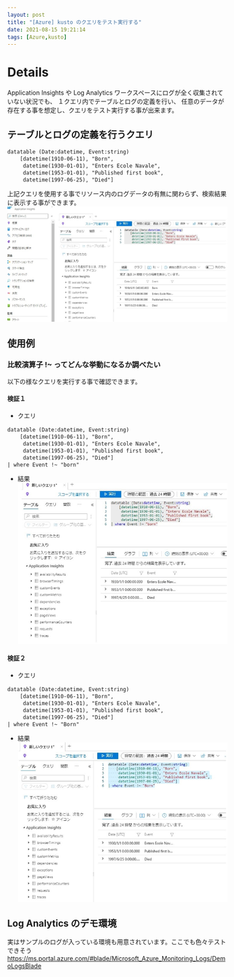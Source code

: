 ```yaml
---
layout: post
title: "[Azure] kusto のクエリをテスト実行する"
date: 2021-08-15 19:21:14
tags: [Azure,kusto]
---
```


# Details
Application Insights や Log Analytics ワークスペースにログが全く収集されていない状況でも、
１クエリ内でテーブルとログの定義を行い、
任意のデータが存在する事を想定し、クエリをテスト実行する事が出来ます。

## テーブルとログの定義を行うクエリ
```
datatable (Date:datetime, Event:string)
    [datetime(1910-06-11), "Born",
     datetime(1930-01-01), "Enters Ecole Navale",
     datetime(1953-01-01), "Published first book",
     datetime(1997-06-25), "Died"]
```

上記クエリを使用する事でリソース内のログデータの有無に関わらず、検索結果に表示する事ができます。
![1](/images/azure-kusto-query-execution-test.jpg)

## 使用例
### 比較演算子 !~ ってどんな挙動になるか調べたい
以下の様なクエリを実行する事で確認できます。

#### 検証１
- クエリ
```
datatable (Date:datetime, Event:string)
    [datetime(1910-06-11), "Born",
     datetime(1930-01-01), "Enters Ecole Navale",
     datetime(1953-01-01), "Published first book",
     datetime(1997-06-25), "Died"]
| where Event !~ "born"
```

- 結果
![1](/images/azure-kusto-query-execution-test2.jpg)



#### 検証２
- クエリ
```
datatable (Date:datetime, Event:string)
    [datetime(1910-06-11), "Born",
     datetime(1930-01-01), "Enters Ecole Navale",
     datetime(1953-01-01), "Published first book",
     datetime(1997-06-25), "Died"]
| where Event !~ "Born"
```

- 結果
![1](/images/azure-kusto-query-execution-test3.jpg)

## Log Analytics のデモ環境

実はサンプルのログが入っている環境も用意されています。ここでも色々テストできそう
https://ms.portal.azure.com/#blade/Microsoft_Azure_Monitoring_Logs/DemoLogsBlade

